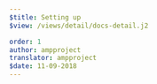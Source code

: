 ```yaml
---
$title: Setting up
$view: /views/detail/docs-detail.j2

order: 1
author: ampproject
translator: ampproject
$date: 11-09-2018
---
```

